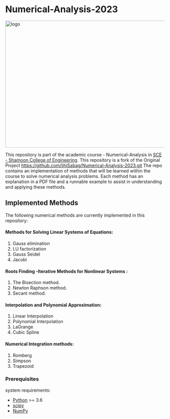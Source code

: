 # Numerical-Analysis-2023

<img src="https://github.com/lihiSabag/Numerical-Analysis-2023/blob/a895d4d59311bc17c04d25ced37daab2dc38812d/numerical%20anlysis.jpg" align="center"
     alt="logo" width="600" height="400">

This repository is part of the academic course - Numerical-Analysis in [SCE - Shamoon College of Engineering](https://sce.ac.il).
This repository is a fork of the Original Project https://github.com/lihiSabag/Numerical-Analysis-2023.git
The repo contains an implementation of methods that will be learned within the course to solve numerical analysis problems. Each method has an explanation in a PDF file and a runnable example to assist in understanding and applying these methods. 

## Implemented Methods
The following numerical methods are currently implemented in this repository:

#### Methods for Solving Linear Systems of Equations:
1. Gauss elimination
2. LU factorization
3. Gauss Seidel
4. Jacobi

#### Roots Finding -Iterative Methods for Nonlinear Systems :
1. The Bisection method.
2. Newton Raphson method.
3. Secant method.

#### Interpolation and Polynomial Approximation:
1. Linear Interpolation
2. Polynomial Interpolation
3. LaGrange
4. Cubic Spline

#### Numerical Integration methods:
1. Romberg
2. Simpson
3. Trapezoid

### Prerequisites

system requirements:

* [Python](https://www.python.org/downloads/) >= 3.6
* [scipy](https://www.scipy.org/)
* [NumPy](http://www.numpy.org/) 
